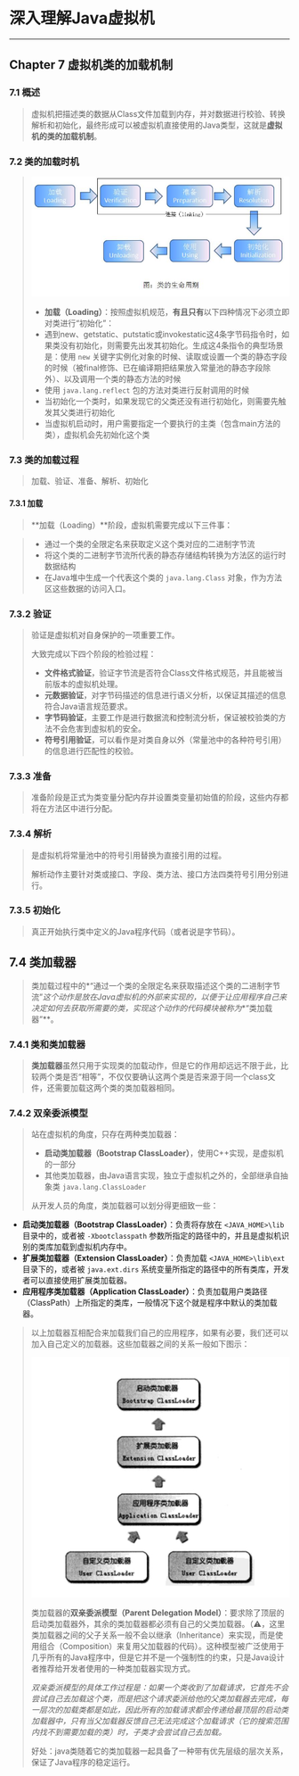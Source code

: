 # 深入理解Java虚拟机 #

---

## Chapter 7 虚拟机类的加载机制 ##

### 7.1 概述 ###

> 虚拟机把描述类的数据从Class文件加载到内存，并对数据进行校验、转换解析和初始化，最终形成可以被虚拟机直接使用的Java类型，这就是**虚拟机的类的加载机制**。

### 7.2 类的加载时机 ###
> ![类的生命周期](img/类的生命周期.jpg)
> 
> - **加载（Loading）**：按照虚拟机规范，**有且只有**以下四种情况下必须立即对类进行“初始化”：
>  - 遇到new、getstatic、putstatic或invokestatic这4条字节码指令时，如果类没有初始化，则需要先出发其初始化。生成这4条指令的典型场景是：使用 ```new``` 关键字实例化对象的时候、读取或设置一个类的静态字段的时候（被final修饰、已在编译期把结果放入常量池的静态字段除外）、以及调用一个类的静态方法的时候
>  - 使用 ```java.lang.reflect``` 包的方法对类进行反射调用的时候
>  - 当初始化一个类时，如果发现它的父类还没有进行初始化，则需要先触发其父类进行初始化
>  - 当虚拟机启动时，用户需要指定一个要执行的主类（包含main方法的类），虚拟机会先初始化这个类

### 7.3 类的加载过程 ###
> 加载、验证、准备、解析、初始化
#### 7.3.1 加载 ###
> **加载（Loading）**阶段，虚拟机需要完成以下三件事：

> - 通过一个类的全限定名来获取定义这个类对应的二进制字节流
> - 将这个类的二进制字节流所代表的静态存储结构转换为方法区的运行时数据结构
> - 在Java堆中生成一个代表这个类的 ```java.lang.Class``` 对象，作为方法区这些数据的访问入口。

### 7.3.2 验证 ###
> 验证是虚拟机对自身保护的一项重要工作。
> 
> 大致完成以下四个阶段的检验过程：
> 
> - **文件格式验证**，验证字节流是否符合Class文件格式规范，并且能被当前版本的虚拟机处理。
> - **元数据验证**，对字节码描述的信息进行语义分析，以保证其描述的信息符合Java语言规范要求。
> - **字节码验证**，主要工作是进行数据流和控制流分析，保证被校验类的方法不会危害到虚拟机的安全。
> - **符号引用验证**，可以看作是对类自身以外（常量池中的各种符号引用）的信息进行匹配性的校验。

### 7.3.3 准备 ###
> 准备阶段是正式为类变量分配内存并设置类变量初始值的阶段，这些内存都将在方法区中进行分配。

### 7.3.4 解析 ###
> 是虚拟机将常量池中的符号引用替换为直接引用的过程。
>  
> 解析动作主要针对类或接口、字段、类方法、接口方法四类符号引用分别进行。

### 7.3.5 初始化 ###
> 真正开始执行类中定义的Java程序代码（或者说是字节码）。

## 7.4 类加载器 ##
> 类加载过程中的*“通过一个类的全限定名来获取描述这个类的二进制字节流”*这个动作是放在Java虚拟机的外部来实现的，以便于让应用程序自己来决定如何去获取所需要的类，实现这个动作的代码模块被称为**“类加载器”**。

### 7.4.1 类和类加载器 ###
> **类加载器**虽然只用于实现类的加载动作，但是它的作用却远远不限于此，比较两个类是否“相等”，不仅仅要确认这两个类是否来源于同一个class文件，还需要加载这两个类的类加载器相同。
### 7.4.2 双亲委派模型 ###
> 站在虚拟机的角度，只存在两种类加载器：
> 
> - **启动类加载器（Bootstrap ClassLoader）**，使用C++实现，是虚拟机的一部分
> - 其他类加载器，由Java语言实现，独立于虚拟机之外的，全部继承自抽象类 ```java.lang.ClassLoader```
> 
> 从开发人员的角度，类加载器可以划分得更细致一些：
> 
- **启动类加载器（Bootstrap ClassLoader）**：负责将存放在 ```<JAVA_HOME>\lib``` 目录中的，或者被 ```-Xbootclasspath``` 参数所指定的路径中的，并且是虚拟机识别的类库加载到虚拟机内存中。
- **扩展类加载器（Extension ClassLoader）**：负责加载 ```<JAVA_HOME>\lib\ext``` 目录下的，或者被 ```java.ext.dirs``` 系统变量所指定的路径中的所有类库，开发者可以直接使用扩展类加载器。
- **应用程序类加载器（Application ClassLoader）**：负责加载用户类路径（ClassPath）上所指定的类库，一般情况下这个就是程序中默认的类加载器。

> 
> 以上加载器互相配合来加载我们自己的应用程序，如果有必要，我们还可以加入自己定义的加载器。这些加载器之间的关系一般如下图示：
> 
> ![双亲委派模型](img/双亲委派模型.png)
>
>类加载器的**双亲委派模型（Parent Delegation Model）**：要求除了顶层的启动类加载器外，其余的类加载器都必须有自己的父类加载器。（⚠️，这里类加载器之间的父子关系一般不会以继承（Inheritance）来实现，而是使用组合（Composition）来复用父加载器的代码）。这种模型被广泛使用于几乎所有的Java程序中，但是它并不是一个强制性的约束，只是Java设计者推荐给开发者使用的一种类加载器实现方式。
>
>*双亲委派模型的具体工作过程是：如果一个类收到了加载请求，它首先不会尝试自己去加载这个类，而是把这个请求委派给他的父类加载器去完成，每一层次的加载类都是如此，因此所有的加载请求都会传递给最顶层的启动类加载器中，只有当父加载器反馈自己无法完成这个加载请求（它的搜索范围内找不到需要加载的类）时，子类才会尝试自己去加载。*
>
>好处：java类随着它的类加载器一起具备了一种带有优先层级的层次关系，保证了Java程序的稳定运行。
>
>
